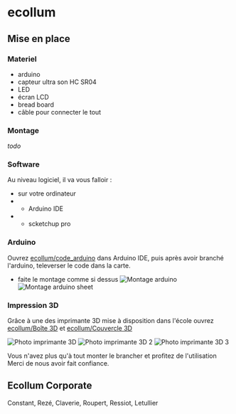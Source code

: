# ecollum

## Mise en place

### Materiel

- arduino
- capteur ultra son HC SR04
- LED
- écran LCD
- bread board
- câble pour connecter le tout

### Montage

*todo*

### Software

Au niveau logiciel, il va vous falloir :
- sur votre ordinateur
- - Arduino IDE
- - scketchup pro

### Arduino 

Ouvrez [ecollum/code_arduino](https://github.com/brikodepo/ecollum) dans Arduino IDE, puis après avoir branché l'arduino, televerser le code dans la carte.

- faite le montage comme si dessus
![Montage arduino](https://user-images.githubusercontent.com/89474293/192008546-240a6279-c830-45c2-b384-8c780521d902.png)
![Montage arduino sheet](https://user-images.githubusercontent.com/89474293/192008542-0e5998ad-59f4-4453-8a32-5c695b499e3a.png)


### Impression 3D

Grâce à une des imprimante 3D mise à disposition dans l'école ouvrez [ecollum/Boîte 3D](https://github.com/brikodepo/ecollum) et [ecollum/Couvercle 3D](https://github.com/brikodepo/ecollum)


![Photo imprimante 3D](https://user-images.githubusercontent.com/89474293/192009839-42cee253-a6f1-4a40-8b46-f779b566269d.png)
![Photo imprimante 3D 2](https://user-images.githubusercontent.com/89474293/192009835-ee7ad698-35d1-4bdc-9278-4c41a5b4ab79.png)
![Photo imprimante 3D 3](https://user-images.githubusercontent.com/89474293/192009825-9d6d7f77-24c7-4a0c-9df5-5f6c828fe1c8.png)

Vous n'avez plus qu'à tout monter le brancher et profitez de l'utilisation
Merci de nous avoir fait confiance.


## Ecollum Corporate
Constant, Rezé, Claverie, Roupert, Ressiot, Letullier
